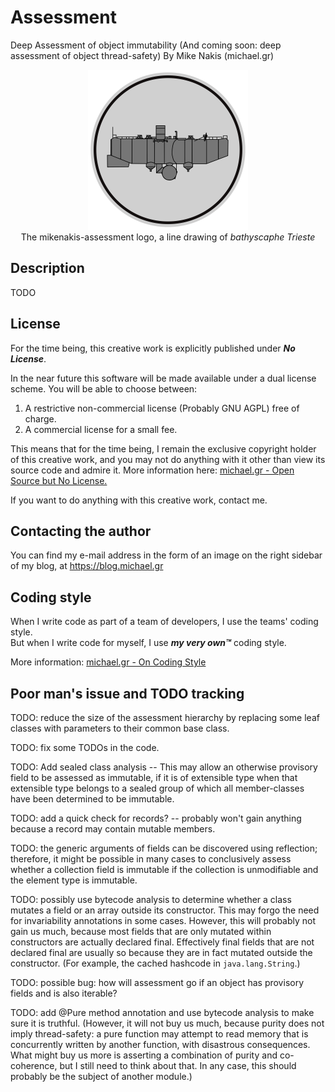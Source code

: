 # Assessment
Deep Assessment of object immutability (And coming soon: deep assessment of object thread-safety)
By Mike Nakis (michael.gr)

<p align="center">
<img title="mikenakis-assessment logo" src="mikenakis-assessment-logo.svg" width="256"/><br/>
The mikenakis-assessment logo, a line drawing of <i>bathyscaphe Trieste</i><br/>
</p>

## Description

TODO

## License

For the time being, this creative work is explicitly published under ***No License***.

In the near future this software will be made available under a dual license scheme. You will be able to choose between:
1. A restrictive non-commercial license (Probably GNU AGPL) free of charge.
2. A commercial license for a small fee.

This means that for the time being, I remain the exclusive copyright holder of this creative work, 
and you may not do anything with it other than view its source code and admire it. 
More information here: [michael.gr - Open Source but No License.](https://blog.michael.gr/2018/04/open-source-but-no-license.html)

If you want to do anything with this creative work, contact me.

## Contacting the author

You can find my e-mail address in the form of an image on the right sidebar of my blog, at https://blog.michael.gr

## Coding style

When I write code as part of a team of developers, I use the teams' coding style.  
But when I write code for myself, I use _**my very own™**_ coding style.

More information: [michael.gr - On Coding Style](https://blog.michael.gr/2018/04/on-coding-style.html)

## Poor man's issue and TODO tracking

TODO: reduce the size of the assessment hierarchy by replacing some leaf classes with parameters to their common base class.
                  
TODO: fix some TODOs in the code.

TODO: Add sealed class analysis -- This may allow an otherwise provisory field to be assessed as immutable, if it is of extensible type when that extensible type belongs to a sealed group of which all member-classes have been determined to be immutable.

TODO: add a quick check for records? -- probably won't gain anything because a record may contain mutable members.

TODO: the generic arguments of fields can be discovered using reflection; therefore, it might be possible in many cases to conclusively assess whether a collection field is immutable if the collection is unmodifiable and the element type is immutable.

TODO: possibly use bytecode analysis to determine whether a class mutates a field or an array outside its constructor. This may forgo the need for invariability annotations in some cases. However, this will probably not gain us much, because most fields that are only mutated within constructors are actually declared final. Effectively final fields that are not declared final are usually so because they are in fact mutated outside the constructor. (For example, the cached hashcode in `java.lang.String`.)

TODO: possible bug: how will assessment go if an object has provisory fields and is also iterable?

TODO: add @Pure method annotation and use bytecode analysis to make sure it is truthful. (However, it will not buy us much, because purity does not imply thread-safety: a pure function may attempt to read memory that is concurrently written by another function, with disastrous consequences. What might buy us more is asserting a combination of purity and co-coherence, but I still need to think about that. In any case, this should probably be the subject of another module.)

